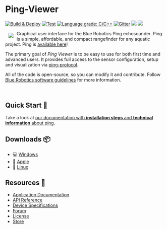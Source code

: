 # Ping-Viewer

[![Build & Deploy](https://github.com/bluerobotics/ping-viewer/workflows/Build%20&%20Deploy/badge.svg)](https://github.com/bluerobotics/ping-viewer/actions?query=workflow%3ABuild+%26+Deploy)
[![Test](https://github.com/bluerobotics/ping-viewer/workflows/Test/badge.svg)](https://github.com/bluerobotics/ping-viewer/actions?query=workflow%3ATest)
[![Language grade: C/C++](https://img.shields.io/lgtm/grade/cpp/g/bluerobotics/ping-viewer.svg?logo=lgtm&logoWidth=18)](https://lgtm.com/projects/g/bluerobotics/ping-viewer/context:cpp)
[![Gitter](https://img.shields.io/badge/gitter-online-green.svg)](https://gitter.im/bluerobotics/discussion/)
![](https://img.shields.io/github/commit-activity/4w/bluerobotics/ping-viewer.svg)
![](https://img.shields.io/github/search/bluerobotics/ping-viewer/TODO:.svg)

<a href="https://bluerobotics.com">
<img src="https://avatars2.githubusercontent.com/u/7120633?v=3&s=200" align="left" hspace="10" vspace="6">
</a>


Graphical user interface for the Blue Robotics Ping echosounder. Ping is a simple, affordable, and compact rangefinder
for any aquatic project. Ping is [available here][4]!

The primary goal of _Ping Viewer_ is to be easy to use for both first time and advanced users. It provides full access to the sensor configuration, setup and visualization via [ping-protocol][1].

All of the code is open-source, so you can modify it and contribute. Follow [Blue Robotics software guidelines][3] for more information.

<br/>

## Quick Start :blue_book:

Take a look at [our documentation with **installation steps** and **technical information** about ping][2].

## Downloads :package:

- :computer: [Windows](https://github.com/bluerobotics/ping-viewer/releases/download/stable/pingviewer_release.zip)
- :apple: [Apple](https://github.com/bluerobotics/ping-viewer/releases/download/stable/pingviewer-release.dmg)
- :penguin: [Linux](https://github.com/bluerobotics/ping-viewer/releases/download/stable/pingviewer-x86_64.AppImage)

## Resources :paperclip:

* [Application Documentation][2]
* [API Reference][1]
* [Device Specifications](https://www.bluerobotics.com/store/sensors-sonars-cameras/sonar/ping-sonar-r2-rp/#tab-technical-details)
* [Forum][5]
* [License](http://github.com/bluerobotics/ping-viewer/blob/master/LICENSE.md)
* [Store][4]

[1]: https://github.com/bluerobotics/ping-protocol
[2]: https://docs.bluerobotics.com/ping-viewer/
[3]: https://github.com/bluerobotics/software-guidelines
[4]: https://www.bluerobotics.com/store/sensors-sonars-cameras/sonar/ping-sonar-r2-rp/
[5]: https://discuss.bluerobotics.com/
